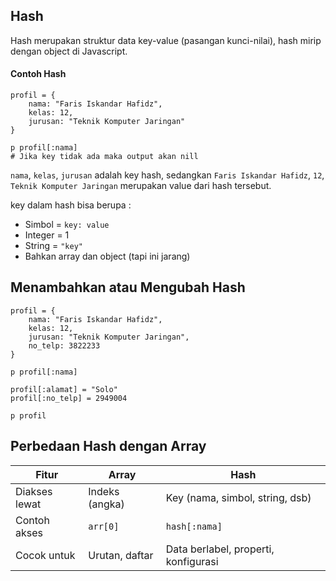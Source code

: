 ## Hash 

Hash merupakan struktur data key-value (pasangan kunci-nilai), hash mirip dengan object di Javascript.

#### Contoh Hash 

```
profil = {
    nama: "Faris Iskandar Hafidz",
    kelas: 12,
    jurusan: "Teknik Komputer Jaringan"
}

p profil[:nama] 
# Jika key tidak ada maka output akan nill
```

`nama`, `kelas`, `jurusan` adalah key hash, sedangkan `Faris Iskandar Hafidz`, `12`, `Teknik Komputer Jaringan` merupakan value dari hash tersebut.

key dalam hash bisa berupa : 

- Simbol = `key: value`
- Integer = 1
- String = `"key"`
- Bahkan array dan object (tapi ini jarang)

## Menambahkan atau Mengubah Hash 

```
profil = {
    nama: "Faris Iskandar Hafidz",
    kelas: 12,
    jurusan: "Teknik Komputer Jaringan",
    no_telp: 3822233
}

p profil[:nama] 

profil[:alamat] = "Solo"
profil[:no_telp] = 2949004

p profil 

```

## Perbedaan Hash dengan Array

| Fitur         | Array          | Hash                                 |
| ------------- | -------------- | ------------------------------------ |
| Diakses lewat | Indeks (angka) | Key (nama, simbol, string, dsb)      |
| Contoh akses  | `arr[0]`       | `hash[:nama]`                        |
| Cocok untuk   | Urutan, daftar | Data berlabel, properti, konfigurasi |
